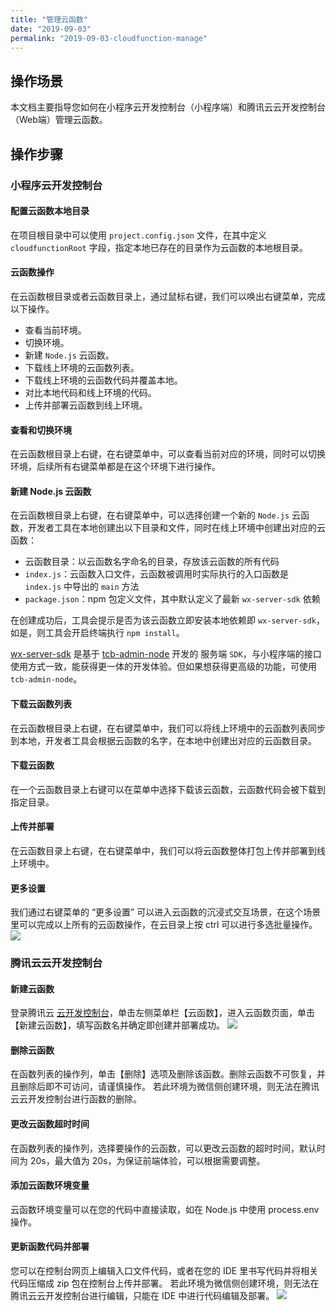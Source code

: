 ```yaml
---
title: "管理云函数"
date: "2019-09-03"
permalink: "2019-09-03-cloudfunction-manage"
---
```


## 操作场景

本文档主要指导您如何在小程序云开发控制台（小程序端）和腾讯云云开发控制台（Web端）管理云函数。

## 操作步骤

### 小程序云开发控制台

#### 配置云函数本地目录

在项目根目录中可以使用 `project.config.json` 文件，在其中定义 `cloudfunctionRoot` 字段，指定本地已存在的目录作为云函数的本地根目录。

#### 云函数操作

在云函数根目录或者云函数目录上，通过鼠标右键，我们可以唤出右键菜单，完成以下操作。

- 查看当前环境。
- 切换环境。
- 新建 `Node.js` 云函数。
- 下载线上环境的云函数列表。
- 下载线上环境的云函数代码并覆盖本地。
- 对比本地代码和线上环境的代码。
- 上传并部署云函数到线上环境。

#### 查看和切换环境

在云函数根目录上右键，在右键菜单中，可以查看当前对应的环境，同时可以切换环境，后续所有右键菜单都是在这个环境下进行操作。

#### 新建 Node.js 云函数

在云函数根目录上右键，在右键菜单中，可以选择创建一个新的 `Node.js` 云函数，开发者工具在本地创建出以下目录和文件，同时在线上环境中创建出对应的云函数：

- 云函数目录：以云函数名字命名的目录，存放该云函数的所有代码
- `index.js`：云函数入口文件，云函数被调用时实际执行的入口函数是 `index.js` 中导出的 `main` 方法
- `package.json`：npm 包定义文件，其中默认定义了最新 `wx-server-sdk` 依赖

在创建成功后，工具会提示是否为该云函数立即安装本地依赖即 `wx-server-sdk`，如是，则工具会开启终端执行 `npm install`。

[wx-server-sdk](https://developers.weixin.qq.com/miniprogram/dev/wxcloud/reference-server-api/) 是基于 [tcb-admin-node](https://github.com/TencentCloudBase/tcb-admin-node) 开发的 服务端 `SDK`，与小程序端的接口使用方式一致，能获得更一体的开发体验。但如果想获得更高级的功能，可使用 `tcb-admin-node`。

#### 下载云函数列表

在云函数根目录上右键，在右键菜单中，我们可以将线上环境中的云函数列表同步到本地，开发者工具会根据云函数的名字，在本地中创建出对应的云函数目录。

#### 下载云函数

在一个云函数目录上右键可以在菜单中选择下载该云函数，云函数代码会被下载到指定目录。

#### 上传并部署

在云函数目录上右键，在右键菜单中，我们可以将云函数整体打包上传并部署到线上环境中。

#### 更多设置

我们通过右键菜单的 “更多设置” 可以进入云函数的沉浸式交互场景，在这个场景里可以完成以上所有的云函数操作，在云目录上按 ctrl 可以进行多选批量操作。
![](https://main.qcloudimg.com/raw/c7d692f19980387e5d422411132ec297.png)

### 腾讯云云开发控制台

#### 新建云函数

登录腾讯云 [云开发控制台](https://console.cloud.tencent.com/tcb)，单击左侧菜单栏【云函数】，进入云函数页面，单击 【新建云函数】，填写函数名并确定即创建并部署成功。
![](https://main.qcloudimg.com/raw/6c47aff7e007754f68520b69a84e2bdf.png)

#### 删除云函数

在函数列表的操作列，单击【删除】选项及删除该函数。删除云函数不可恢复，并且删除后即不可访问，请谨慎操作。
若此环境为微信侧创建环境，则无法在腾讯云云开发控制台进行函数的删除。

#### 更改云函数超时时间

在函数列表的操作列，选择要操作的云函数，可以更改云函数的超时时间，默认时间为 20s，最大值为 20s，为保证前端体验，可以根据需要调整。

#### 添加云函数环境变量

云函数环境变量可以在您的代码中直接读取，如在 Node.js 中使用 process.env 操作。

#### 更新函数代码并部署

您可以在控制台网页上编辑入口文件代码，或者在您的 IDE 里书写代码并将相关代码压缩成 zip 包在控制台上传并部署。
若此环境为微信侧创建环境，则无法在腾讯云云开发控制台进行编辑，只能在 IDE 中进行代码编辑及部署。
![](https://main.qcloudimg.com/raw/c568e58303f5ab0c1c4a898d02992f3d.png)
